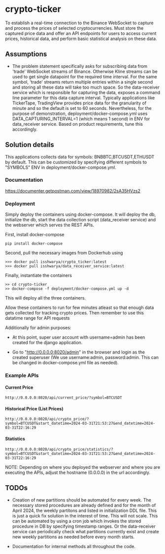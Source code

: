 # crypto-ticker

To establish a real-time connection to the Binance WebSocket to capture and process the prices of selected cryptocurrencies. Must store the captured price data and offer an API endpoints for users to access current prices, historical data, and perform basic statistical analysis on these data.

## Assumptions

- The problem statement specifically asks for subscribing data from 'trade' WebSocket streams of Binance. Otherwise Kline streams can be used to get single datapoint for the required time interval. For the same symbol, 'trade' streams return multiple entries within a single second and storing all these data will take too much space. So the data-receiver service which is responsible for capturing the data, exposes a command line parameter for this data capture interval. Typically applications like TickerTape, TradingView provides price data for the granularity of minute and so the default is set to 60 seconds. Nevertheless, for the purpose of demonstration, deployment/docker-compose.yml uses DATA_CAPTURING_INTERVAL=1 (which means 1 second) in ENV for data_receiver service. Based on product requirements, tune this accordingly.

## Solution details

This applications collects data for symbols: BNBBTC,BTCUSDT,ETHUSDT by default. This can be customized by specifying different symbols to "SYMBOLS" ENV in deployment/docker-compose.yml.

### Documentation

https://documenter.getpostman.com/view/18970982/2sA35HVzs2

### Deployment

Simply deploy the containers using docker-compose. It will deploy the db, initialize the db, start the data collection script (data_receiver service) and the webserver which serves the REST APIs.

First, install docker-compose

```console
pip install docker-compose
```

Second, pull the necessary images from Dockerhub using

```console
>>> docker pull isshwarya/crypto_ticker:latest
>>> docker pull isshwarya/data_receiver_service:latest
```

Finally, instantiate the containers

```console
>> cd crypto-ticker
>> docker-compose -f deployment/docker-compose.yml up -d
```

This will deploy all the three containers.

Allow these containers to run for few minutes atleast so that enough data gets collected for tracking crypto prices. Then remember to use this datatime range for API requests

Additionally for admin purposes:

- At this point, super user account with username=admin has been created for the django application.

- Go to "http://0.0.0.0:8020/admin" in the browser and login as the created superuser (We use username:admin, password:admin. This can be changed in docker-compose.yml file as needed).

### Example APIs

#### Current Price

```console
http://0.0.0.0:8020/api/current_price/?symbol=BTCUSDT
```

#### Historical Price (List Prices)

```console
http://0.0.0.0:8020/api/crypto_price/?symbol=BTCUSDT&start_datetime=2024-03-31T21:53:27&end_datetime=2024-03-31T22:16:29
```

#### Statistics

```console
http://0.0.0.0:8020/api/crypto_price/statistics/?symbol=BTCUSDT&start_datetime=2024-03-31T21:53:27&end_datetime=2024-03-31T22:16:29
```

NOTE: Depending on where you deployed the webserver and where you are executing the APIs, adjust the hostname
(0.0.0.0) in the url accordingly.

## TODOs

- Creation of new partitions should be automated for every week. The necessary stored procedures are already defined and for the month of April 2024, the weekly partitons and listed in initialization DDL file. This is just a quick fix solution in the interest of time. This will not scale. This can be automated by using a cron job which invokes the stored procedure in DB by specifying timestamp ranges. Or the data-receiver service can periodically check what partitions currently exist and create new weekly partitions as needed before every month starts.

- Documentation for internal methods all throughout the code.
